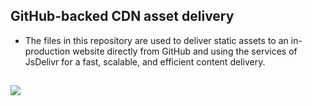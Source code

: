 ## GitHub-backed CDN asset delivery
- The files in this repository are used to deliver static assets to an in-production website directly from GitHub and using the services of JsDelivr for a fast, scalable, and efficient content delivery.

## [![](https://data.jsdelivr.com/v1/package/gh/sircam-html/ipfs.pg/badge)](https://www.jsdelivr.com/package/gh/sircam-html/ipfs.pg)
